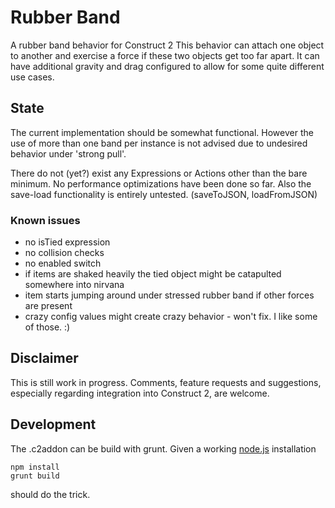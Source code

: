 # Rubber Band
A rubber band behavior for Construct 2
This behavior can attach one object to another and exercise a force if these two objects get too far apart.
It can have additional gravity and drag configured to allow for some quite different use cases.

## State
The current implementation should be somewhat functional.
However the use of more than one band per instance is not advised due to undesired behavior under 'strong pull'.

There do not (yet?) exist any Expressions or Actions other than the bare minimum.
No performance optimizations have been done so far.
Also the save-load functionality is entirely untested. (saveToJSON, loadFromJSON)

### Known issues
* no isTied expression
* no collision checks
* no enabled switch
* if items are shaked heavily the tied object might be catapulted somewhere into nirvana
* item starts jumping around under stressed rubber band if other forces are present
* crazy config values might create crazy behavior - won't fix. I like some of those. :)


## Disclaimer
This is still work in progress. Comments, feature requests and suggestions, especially regarding integration into Construct 2, are welcome.

## Development
The .c2addon can be build with grunt. Given a working [node.js](http://nodejs.org/) installation
```
npm install
grunt build
```
should do the trick.
